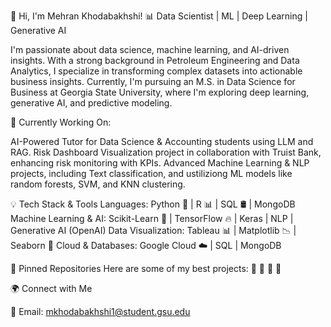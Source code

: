👋 Hi, I'm Mehran Khodabakhshi!
📊 Data Scientist | ML | Deep Learning | Generative AI

I'm passionate about data science, machine learning, and AI-driven insights. With a strong background in Petroleum Engineering and Data Analytics, I specialize in transforming complex datasets into actionable business insights. Currently, I'm pursuing an M.S. in Data Science for Business at Georgia State University, where I'm exploring deep learning, generative AI, and predictive modeling.

🚀 Currently Working On:

AI-Powered Tutor for Data Science & Accounting students using LLM and RAG.
Risk Dashboard Visualization project in collaboration with Truist Bank, enhancing risk monitoring with KPIs.
Advanced Machine Learning & NLP projects, including Text classification, and ustiliziong ML models like random forests, SVM, and KNN clustering.

💡 Tech Stack & Tools
Languages: Python 🐍 | R 📊 | SQL 🛢 | MongoDB
Machine Learning & AI: Scikit-Learn 🤖 | TensorFlow 🔥 | Keras | NLP | Generative AI (OpenAI)
Data Visualization: Tableau 📊 | Matplotlib 📉 | Seaborn 🎨
Cloud & Databases: Google Cloud ☁️ | SQL | MongoDB

📌 Pinned Repositories
Here are some of my best projects:
🔹 
🔹 
🔹 
🔹 


🌍 Connect with Me

📩 Email: mkhodabakhshi1@student.gsu.edu

